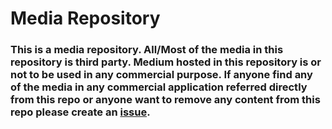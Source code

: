 # Media Repository

### This is a media repository. All/Most of the media in this repository is third party. Medium hosted in this repository is or not to be used in any commercial purpose. If anyone find any of the media in any commercial application referred directly from this repo or anyone want to remove any content from this repo please create an [issue](https://github.com/cooljith91112/media/issues).
